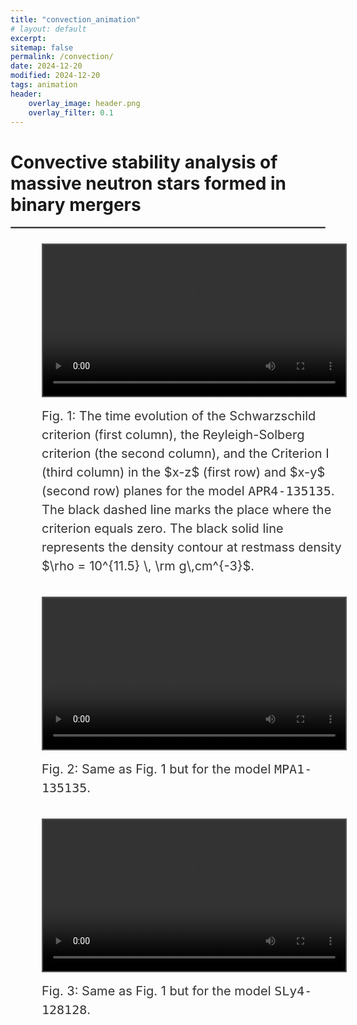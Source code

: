 ```yaml
---
title: "convection_animation"
# layout: default
excerpt: 
sitemap: false
permalink: /convection/
date: 2024-12-20
modified: 2024-12-20
tags: animation
header:
    overlay_image: header.png
    overlay_filter: 0.1 
---
```

# Convective stability analysis of massive neutron stars formed in binary mergers
<hr style="border:1px solid gray">

<head>
  <meta charset="UTF-8">
  <meta name="viewport" content="width=device-width, initial-scale=1.0">

  <!-- 引入 MathJax -->
  <script>
    MathJax = {
      tex: {
        inlineMath: [['$', '$'], ['\\(', '\\)']]
      }
    };
  </script>
  <script id="MathJax-script" async
    src="https://cdn.jsdelivr.net/npm/mathjax@3/es5/tex-chtml.js">
  </script>

  <style>
    figure {
      width: 100%;
      padding: 10px;
      box-sizing: border-box;
      text-align: center;
    }

    video {
      width: 100%;
      height: auto;
      border: 2px solid #555;
    }

    figcaption {
      margin-top: 15px;
      font-size: 20px;
      color: #333;
      line-height: 1.5;
      text-align: left;
    }
  </style>
</head>

<body>
  <figure>
    <video controls>
      <source src="https://gravyong.github.io/assets/videos/APR4_2_4.mp4" type="video/mp4">
    </video>
    <figcaption>
      Fig. 1: The time evolution of the Schwarzschild criterion (first column), the Reyleigh-Solberg criterion (the second column), and the Criterion I (third column) in the $x-z$ (first row) and $x-y$ (second row) planes for the model <tt>APR4-135135</tt>. The black dashed line marks the place where the criterion equals zero. The black solid line represents the density contour at restmass density $\rho = 10^{11.5} \, \rm g\,cm^{-3}$.
    </figcaption>
  </figure>

  <figure>
    <video controls>
      <source src="https://gravyong.github.io/assets/videos/MPA1_1_4.mp4" type="video/mp4">
    </video>
    <figcaption>
      Fig. 2: Same as Fig. 1 but for the model <tt>MPA1-135135</tt>.
    </figcaption>
  </figure>

  <figure>
    <video controls>
      <source src="https://gravyong.github.io/assets/videos/MPA1_1_4.mp4" type="video/mp4">
    </video>
    <figcaption>
      Fig. 3: Same as Fig. 1 but for the model <tt>SLy4-128128</tt>.
    </figcaption>
  </figure>

</body>

